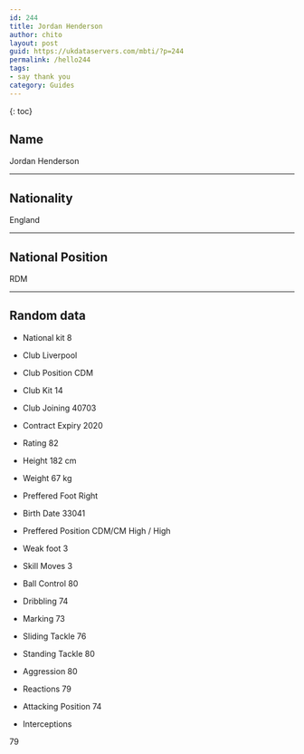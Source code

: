 ```yaml
---
id: 244
title: Jordan Henderson
author: chito
layout: post
guid: https://ukdataservers.com/mbti/?p=244
permalink: /hello244
tags:
- say thank you
category: Guides
---
```



{: toc}

## Name  
Jordan Henderson 

* * *

## Nationality  
England 

* * *

## National Position  
RDM 

* * *

## Random data 

  * National kit 
8 

  * Club 
Liverpool 

  * Club Position 
CDM 

  * Club Kit 
14 

  * Club Joining 
40703 

  * Contract Expiry 
2020 

  * Rating 
82 

  * Height 
182 cm 

  * Weight 
67 kg 

  * Preffered Foot 
Right 

  * Birth Date 
33041 

  * Preffered Position 
CDM/CM High / High 

  * Weak foot 
3 

  * Skill Moves 
3 

  * Ball Control 
80 

  * Dribbling 
74 

  * Marking 
73 

  * Sliding Tackle 
76 

  * Standing Tackle 
80 

  * Aggression 
80 

  * Reactions 
79 

  * Attacking Position 
74 

  * Interceptions 

79